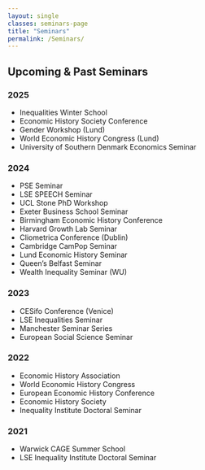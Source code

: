 ```yaml
---
layout: single
classes: seminars-page
title: "Seminars"
permalink: /Seminars/
---
```


## Upcoming & Past Seminars

### 2025
- Inequalities Winter School  
- Economic History Society Conference  
- Gender Workshop (Lund)  
- World Economic History Congress (Lund)  
- University of Southern Denmark Economics Seminar  

### 2024
- PSE Seminar  
- LSE SPEECH Seminar  
- UCL Stone PhD Workshop  
- Exeter Business School Seminar  
- Birmingham Economic History Conference  
- Harvard Growth Lab Seminar  
- Cliometrica Conference (Dublin)  
- Cambridge CamPop Seminar  
- Lund Economic History Seminar  
- Queen’s Belfast Seminar  
- Wealth Inequality Seminar (WU)  

### 2023
- CESifo Conference (Venice)  
- LSE Inequalities Seminar  
- Manchester Seminar Series  
- European Social Science Seminar  

### 2022
- Economic History Association  
- World Economic History Congress  
- European Economic History Conference  
- Economic History Society  
- Inequality Institute Doctoral Seminar  

### 2021
- Warwick CAGE Summer School  
- LSE Inequality Institute Doctoral Seminar  
